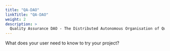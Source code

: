 ```yaml
---
title: "QA-DAO"
linkTitle: "QA-DAO"
weight: 2
description: >
  Quality Assurance DAO - The Distributed Autonomous Organisation of Quality Assurance
---
```


 What does your user need to know to try your project?

